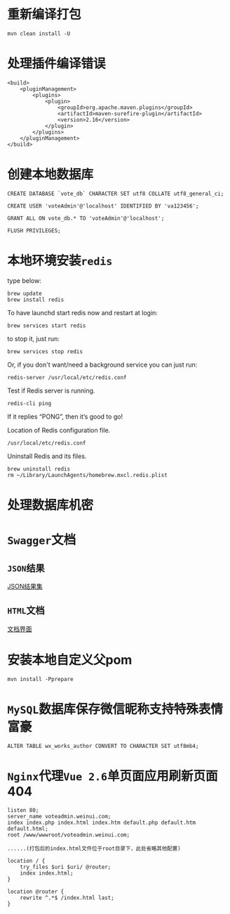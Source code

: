 # 重新编译打包

    mvn clean install -U

# 处理插件编译错误

    <build>
        <pluginManagement>
            <plugins>
                <plugin>
                    <groupId>org.apache.maven.plugins</groupId>
                    <artifactId>maven-surefire-plugin</artifactId>
                    <version>2.16</version>
                </plugin>
            </plugins>
        </pluginManagement>
    </build>

# 创建本地数据库

    CREATE DATABASE `vote_db` CHARACTER SET utf8 COLLATE utf8_general_ci;
    
    CREATE USER 'voteAdmin'@'localhost' IDENTIFIED BY 'va123456';
    
    GRANT ALL ON vote_db.* TO 'voteAdmin'@'localhost';
    
    FLUSH PRIVILEGES;

# 本地环境安装`redis`

type below:

    brew update
    brew install redis

To have launchd start redis now and restart at login:

    brew services start redis

to stop it, just run:

    brew services stop redis

Or, if you don't want/need a background service you can just run:

    redis-server /usr/local/etc/redis.conf

Test if Redis server is running.

    redis-cli ping

If it replies “PONG”, then it’s good to go!

Location of Redis configuration file.

    /usr/local/etc/redis.conf

Uninstall Redis and its files.

    brew uninstall redis
    rm ~/Library/LaunchAgents/homebrew.mxcl.redis.plist

# 处理数据库机密

# `Swagger`文档

## `JSON`结果

[JSON结果集](http://localhost:8000/v2/api-docs)

## `HTML`文档

[文档界面](http://localhost:8000/swagger-ui.html)

# 安装本地自定义父pom

    mvn install -Pprepare

# `MySQL`数据库保存微信昵称支持特殊表情富豪

    ALTER TABLE wx_works_author CONVERT TO CHARACTER SET utf8mb4;

#  `Nginx`代理`Vue 2.6`单页面应用刷新页面404

    listen 80;
    server_name voteadmin.weinui.com;
    index index.php index.html index.htm default.php default.htm default.html;
    root /www/wwwroot/voteadmin.weinui.com;

    ......(打包后的index.html文件位于root目录下，此处省略其他配置)

    location / {
        try_files $uri $uri/ @router;
        index index.html;
    }

    location @router {
        rewrite ^.*$ /index.html last;
    }



